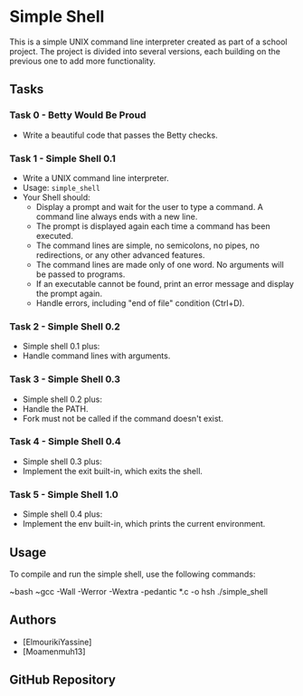 # Simple Shell

This is a simple UNIX command line interpreter created as part of a school project. The project is divided into several versions, each building on the previous one to add more functionality.

## Tasks

### Task 0 - Betty Would Be Proud

- Write a beautiful code that passes the Betty checks.

### Task 1 - Simple Shell 0.1

- Write a UNIX command line interpreter.
- Usage: `simple_shell`
- Your Shell should:
	- Display a prompt and wait for the user to type a command. A command line always ends with a new line.
	- The prompt is displayed again each time a command has been executed.
	- The command lines are simple, no semicolons, no pipes, no redirections, or any other advanced features.
	- The command lines are made only of one word. No arguments will be passed to programs.
	- If an executable cannot be found, print an error message and display the prompt again.
	- Handle errors, including "end of file" condition (Ctrl+D).

### Task 2 - Simple Shell 0.2

- Simple shell 0.1 plus:
- Handle command lines with arguments.

### Task 3 - Simple Shell 0.3

- Simple shell 0.2 plus:
- Handle the PATH.
- Fork must not be called if the command doesn't exist.

### Task 4 - Simple Shell 0.4

- Simple shell 0.3 plus:
- Implement the exit built-in, which exits the shell.

### Task 5 - Simple Shell 1.0

- Simple shell 0.4 plus:
- Implement the env built-in, which prints the current environment.

## Usage

To compile and run the simple shell, use the following commands:

~bash
~gcc -Wall -Werror -Wextra -pedantic *.c -o hsh
./simple_shell


## Authors

- [ElmourikiYassine]
- [Moamenmuh13]

## GitHub Repository